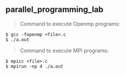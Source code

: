 ## parallel_programming_lab  

> Command to execute Openmp programs:

```
$ gcc -fopenmp <file>.c  
$ ./a.out  
```
> Command to execute MPI programs:

```
$ mpicc <file>.c
$ mpirun -np 4 ./a.out
```
